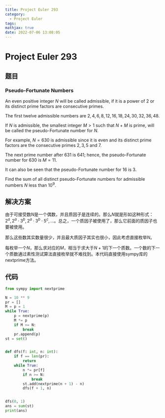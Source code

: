 ```yaml
---
title: Project Euler 293
category:
  - Project Euler
tags:
mathjax: true
date: 2022-07-06 13:08:05
---
```


<escape><!-- more --></escape>

# Project Euler 293

## 题目

### Pseudo-Fortunate Numbers

An even positive integer $N$ will be called admissible, if it is a power of $2$ or its distinct prime factors are consecutive primes.

The first twelve admissible numbers are $2,4,6,8,12,16,18,24,30,32,36,48$.

If $N$ is admissible, the smallest integer $M > 1$ such that $N+M$ is prime, will be called the pseudo-Fortunate number for $N$.

For example, $N=630$ is admissible since it is even and its distinct prime factors are the consecutive primes $2,3,5$ and $7$.

The next prime number after $631$ is $641$; hence, the pseudo-Fortunate number for $630$ is $M=11$.

It can also be seen that the pseudo-Fortunate number for $16$ is $3$.

Find the sum of all distinct pseudo-Fortunate numbers for admissible numbers $N$ less than $10^9$.

## 解决方案

由于可接受数$N$是一个偶数，并且质因子是连续的。那么$N$就是形如这种形式：$2^a,2^a\cdot 3^b,2^a\cdot3^b\cdot5^c,\dots$。总之，一个质因子被使用了，那么它前面的质因子也要被使用。

那么这些数其实数量很少，并且最大质因子其实也很小，因此考虑直接枚举$N$。

每枚举一个$N$，那么求对应的$M$，相当于求大于$N+1$的下一个质数。一个数的下一个质数通过素性测试算法直接枚举就不难找到。本代码直接使用sympy库的nextprime方法。

## 代码

```py
from sympy import nextprime

N = 10 ** 9
pr = []
M = p = 1
while True:
    p = nextprime(p)
    M *= p
    if M >= N:
        break
    pr.append(p)
st = set()


def dfs(f: int, n: int):
    if f == len(pr):
        return
    while True:
        n *= pr[f]
        if n >= N:
            break
        st.add(nextprime(n + 1) - n)
        dfs(f + 1, n)


dfs(0, 1)
ans = sum(st)
print(ans)

```
